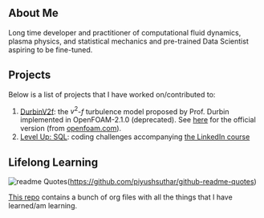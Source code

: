 ## About Me

Long time developer and practitioner of computational fluid dynamics, plasma physics, and statistical mechanics and pre-trained Data Scientist aspiring to be fine-tuned.

## Projects

Below is a list of projects that I have worked on/contributed to:

1. [DurbinV2f](https://github.com/shynesyx/DurbinV2f): the $v^2$-$f$ turbulence model proposed by Prof. Durbin implemented in OpenFOAM-2.1.0 (deprecated). See [here](https://www.openfoam.com/documentation/guides/latest/doc/guide-turbulence-ras-v2-f.html) for the official version (from [openfoam.com](openfoam.com)).
2. [Level Up: SQL](https://github.com/shynesyx/level-up-sql-3211372): coding challenges accompanying [the LinkedIn course](https://www.linkedin.com/learning/level-up-sql/sql-code-challenges)

## Lifelong Learning

![readme Quotes](https://quotes-github-readme.vercel.app/api?quote=Stay%20Hungry,%20Stay%20Foolish&type=horizontal&theme=dark&author=Steve%20Jobs)(https://github.com/piyushsuthar/github-readme-quotes)

[This repo](https://github.com/shynesyx/lll) contains a bunch of org files with all the things that I have learned/am learning.

<!--
**shynesyx/shynesyx** is a ✨ _special_ ✨ repository because its `README.md` (this file) appears on your GitHub profile.

Here are some ideas to get you started:

- 🔭 I’m currently working on ...
- 🌱 I’m currently learning ...
- 👯 I’m looking to collaborate on ...
- 🤔 I’m looking for help with ...
- 💬 Ask me about ...
- 📫 How to reach me: ...
- 😄 Pronouns: ...
- ⚡ Fun fact: ...
-->
